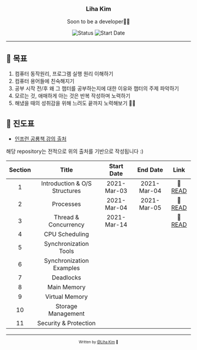 <div align="center">

<h3>Liha Kim</h3>
<p>Soon to be a developer🙏🏼</p>

![Status](https://img.shields.io/badge/Learn%20Everyday-blue.svg)
![Start Date](https://img.shields.io/badge/Start%20Date-2021--03--01-23d16b.svg)

</div>

---

## 🎯 목표

1. 컴퓨터 동작원리, 프로그램 실행 원리 이해하기
2. 컴퓨터 용어들에 친숙해지기
3. 공부 시작 전/후 왜 그 챕터를 공부하는지에 대한 이유와 챕터의 주제 파악하기
4. 모르는 것, 애매하게 아는 것은 반복 작성하며 노력하기
5. 해냈을 때의 성취감을 위해 느려도 끝까지 노력해보기 🙏🏼

## 📝 진도표
- [인프런 공룡책 강의 출처](https://www.inflearn.com/course/%EC%9A%B4%EC%98%81%EC%B2%B4%EC%A0%9C-%EA%B3%B5%EB%A3%A1%EC%B1%85-%EC%A0%84%EA%B3%B5%EA%B0%95%EC%9D%98)


해당 repository는 전적으로 위의 출처를 기반으로 작성됩니다 :)


  | Section |             Title             | Start Date  |  End Date   |              Link               |
  | :-----: | :---------------------------: | :---------: | :---------: | :-----------------------------: |
  |    1    | Introduction & O/S Structures | 2021-Mar-03 | 2021-Mar-04 | 📝 [READ](/chapter01/README.md) |
  |    2    |           Processes           | 2021-Mar-04 | 2021-Mar-05 | 📝 [READ](/chapter02/README.md) |
  |    3    |     Thread & Concurrency      | 2021-Mar-14 |             | 📝 [READ](/chapter03/README.md) |
  |    4    |        CPU Scheduling         |             |             |                                 |
  |    5    |     Synchronization Tools     |             |             |                                 |
  |    6    |   Synchronization Examples    |             |             |                                 |
  |    7    |           Deadlocks           |             |             |                                 |
  |    8    |          Main Memory          |             |             |                                 |
  |    9    |        Virtual Memory         |             |             |                                 |
  |   10    |      Storage Management       |             |             |                                 |
  |   11    |     Security & Protection     |             |             |                                 |

---

<div align="center">
<sub><sup>Written by <a href="https://github.com/bravacoreana">@Liha Kim</a> 🍑</sup></sub><br/>
<div>
